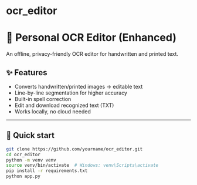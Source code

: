 # ocr_editor
# 🧠 Personal OCR Editor (Enhanced)

An offline, privacy-friendly OCR editor for handwritten and printed text.

## ✨ Features
- Converts handwritten/printed images → editable text
- Line-by-line segmentation for higher accuracy
- Built-in spell correction
- Edit and download recognized text (TXT)
- Works locally, no cloud needed

---

## 🚀 Quick start
```bash
git clone https://github.com/yourname/ocr_editor.git
cd ocr_editor
python -m venv venv
source venv/bin/activate  # Windows: venv\Scripts\activate
pip install -r requirements.txt
python app.py
